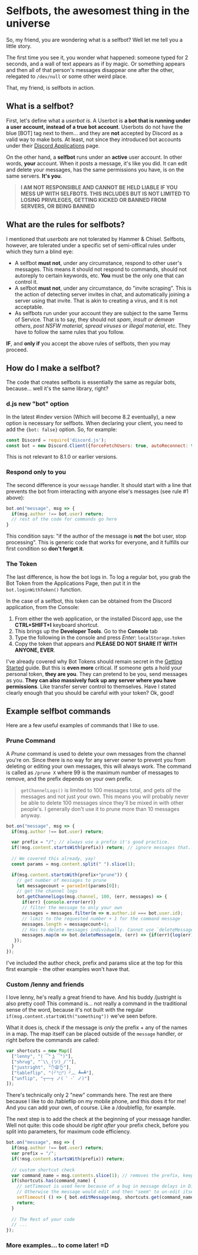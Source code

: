 # Selfbots, the awesomest thing in the universe

So, my friend, you are wondering what is a selfbot? Well let me tell you a little story.

The first time you see it, you wonder what happened: someone typed for 2 seconds, and a wall of text appears as if by magic. Or something appears and then all of that person's messages disappear one after the other, relegated to `/dev/null` or some other weird place.

That, my friend, is selfbots in action. 

## What is a selfbot?

First, let's define what a *userbot is*. A Userbot is **a bot that is running under a user account, instead of a true bot account**. Userbots do not have the blue [BOT] tag next to them... and they are **not** accepted by Discord as a valid way to make bots. At least, not since they introduced bot accounts under their [Discord Applications](https://discordapp.com/developers/applications/me) page. 

On the other hand, a **selfbot** runs under an **active** user account. In other words, **your** account. When it posts a message, it's like you did. It can edit and delete your messages, has the same permissions you have, is on the same servers. **It's you**.

> **I AM NOT RESPONSIBLE AND CANNOT BE HELD LIABLE IF YOU MESS UP WITH SELFBOTS. THIS INCLUDES BUT IS NOT LIMITED TO LOSING PRIVILEGES, GETTING KICKED OR BANNED FROM SERVERS, OR BEING BANNED**

## What are the rules for selfbots?

I mentioned that *userbots* are not tolerated by Hammer & Chisel. Selfbots, however, are tolerated under a specific set of semi-offical rules under which they turn a blind eye: 

- A selfbot **must not**, under any circumstance, respond to other user's messages. This means it should not respond to commands, should not autoreply to certain keywords, etc. **You** must be the only one that can control it.
- A selfbot **must not**, under any circumstance, do "invite scraping". This is the action of detecting server invites in chat, and automatically joining a server using that invite. That is akin to creating a virus, and it is not acceptable.
- As selfbots run under your account they are subject to the same Terms of Service. That is to say, they should not *spam*, *insult or demean others*, *post NSFW material*, *spread viruses or illegal material*, etc. They have to follow the same rules that you follow. 

**IF**, and **only if** you accept the above rules of selfbots, then you may proceed.

## How do I make a selfbot?

The code that creates selfbots is essentially the same as regular bots, because... well it's the same library, right? 

### d.js new "bot" option

In the latest #indev version (Which will become 8.2 eventually), a new option is necessary for selfbots. When declaring your client, you need to add the `{bot: false}` option. So, for example: 

```js
const Discord = require('discord.js');
const bot = new Discord.Client({forceFetchUsers: true, autoReconnect: true, bot: false});
```

This is not relevant to 8.1.0 or earlier versions.

### Respond only to you

The second difference is your `message` handler. It should start with a line that prevents the bot from interacting with anyone else's messages (see rule #1 above): 

```js
bot.on("message", msg => {
  if(msg.author !== bot.user) return;
  // rest of the code for commands go here
}
```

This condition says: "if the author of the message is **not** the bot user, stop processing". This is generic code that works for everyone, and it fulfills our first condition so **don't forget it**.

### The Token

The last difference, is how the bot logs in. To log a regular bot, you grab the Bot Token from the Applications Page, then put it in the `bot.loginWithToken()` function.

In the case of a selfbot, this token can be obtained from the Discord application, from the Console:
1. From either the web application, or the installed Discord app, use the **CTRL+SHIFT+I** keyboard shortcut.
2. This brings up the **Developer Tools**. Go to the **Console** tab
3. Type the following in the console and press *Enter*: `localStorage.token`
4. Copy the token that appears and **PLEASE DO NOT SHARE IT WITH ANYONE, EVER**. 

I've already covered why Bot Tokens should remain secret in the [Getting Started](../getting-started/the-long-version.md) guide. But this is **even more** critical. If someone gets a hold your personal token, **they are you**. They can pretend to be you, send messages as you. **They can also massively fuck up any server where you have permissions**. Like transfer server control to themselves. Have I stated clearly enough that you should be careful with your token? Ok, good!

## Example selfbot commands

Here are a few useful examples of commands that I like to use. 

### Prune Command

A *Prune* command is used to delete your own messages from the channel you're on. Since there is no way for any server owner to prevent you from deleting or editing your own messages, this will always work. The command is called as `/prune X` where 99 is the maximum number of messages to remove, and the prefix depends on your own prefix.

> `getChannelLogs()` is limited to 100 messages total, and gets *all* the messages and not just your own. This means you will probably never be able to delete 100 messages since they'll be mixed in with other people's. I generally don't use it to prune more than 10 messages anyway.

```js
bot.on("message", msg => {
  if(msg.author !== bot.user) return;

  var prefix = "/"; // always use a prefix it's good practice.
  if(!msg.content.startsWith(prefix)) return; // ignore messages that... you know the drill.
  
  // We covered this already, yay!
  const params = msg.content.split(" ").slice(1);

  if(msg.content.startsWith(prefix+"prune")) {
    // get number of messages to prune
    let messagecount = parseInt(params[0]);
    // get the channel logs
    bot.getChannelLogs(msg.channel, 100, (err, messages) => {
      if(err) {console.error(err)}
      // filter the message to only your own
      messages = messages.filter(m => m.author.id === bot.user.id);
      // limit to the requested number + 1 for the command message
      messages.length = messagecount+1;
      // Has to delete messages individually. Cannot use `deleteMessages()` on selfbots.
      messages.map(m => bot.deleteMessage(m, (err) => {if(err){log(err)}}));
   });
  }
});
```

I've included the author check, prefix and params slice at the top for this first example - the other examples won't have that.

### Custom /lenny and friends

I love lenny, he's really a great friend to have. And his buddy /justright is also pretty cool! This command is... not really a command in the traditional sense of the word, because it's not built with the regular `if(msg.content.startsWith("something"))` we've seen before.

What it does is, check if the message is *only* the prefix + any of the names in a map. The map itself can be placed outside of the `message` handler, or right before the commands are called: 

```js
var shortcuts = new Map([
  ["lenny", "( ͡° ͜ʖ ͡°)"],
  ["shrug", "¯\\_(ツ)_/¯"],
  ["justright", "✋😩👌"],
  ["tableflip", "(╯°□°）╯︵ ┻━┻"],
  ["unflip", "┬──┬﻿ ノ( ゜-゜ノ)"]
]);
```

There's technically only 2 "new" commands here. The rest are there because I like to do /tableflip on my mobile phone, and this does it for me! And you can add your own, of course. Like a /doubleflip, for example.

The next step is to add the check at the beginning of your message handler. Well not quite: this code should be *right after* your prefix check, before you split into parameters, for maximum code efficiency.

```js
bot.on("message", msg => {
  if(msg.author !== bot.user) return;
  var prefix = "/";
  if(!msg.content.startsWith(prefix)) return;
  
  // custom shortcut check
  var command_name = msg.contents.slice(1); // removes the prefix, keeps the rest
  if(shortcuts.has(command_name) {
    // setTimeout is used here because of a bug in message delays in Discord.
    // Otherwise the message would edit and then "seem" to un-edit itself... ¯\_(ツ)_/¯
    setTimeout( () => { bot.editMessage(msg, shortcuts.get(command_name)) }, 10);
    return;
  }
  
  // The Rest of your code
  // ...
});
```

### More examples... to come later! =D